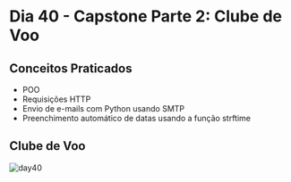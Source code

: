 # Dia 40 - Capstone Parte 2: Clube de Voo
## Conceitos Praticados
- POO
- Requisições HTTP
- Envio de e-mails com Python usando SMTP
- Preenchimento automático de datas usando a função strftime
## Clube de Voo
![day40](https://user-images.githubusercontent.com/98851253/157084913-95f87e5d-c4a3-46c9-872a-9f37feaeec13.gif)
